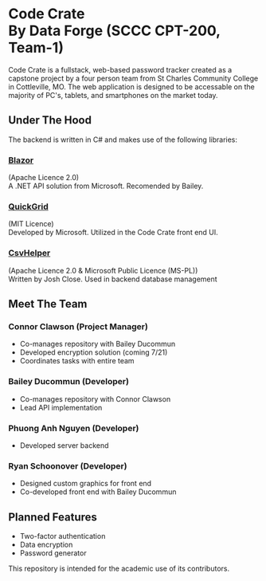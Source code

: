 # Code Crate<br>By Data Forge (SCCC CPT-200, Team-1)

Code Crate is a fullstack, web-based password tracker created as a capstone project by a four person team from St Charles Community College in Cottleville, MO. The web application is designed to be accessable on the majority of PC's, tablets, and smartphones on the market today. 

## Under The Hood
The backend is written in C# and makes use of the following libraries:
### [Blazor](https://dotnet.microsoft.com/en-us/apps/aspnet/web-apps/blazor)
(Apache Licence 2.0)  
A .NET API solution from Microsoft. Recomended by Bailey.

### [QuickGrid](https://aspnet.github.io/quickgridsamples/)
(MIT Licence)  
Developed by Microsoft. Utilized in the Code Crate front end UI.

### [CsvHelper](https://joshclose.github.io/CsvHelper/)
(Apache Licence 2.0 & Microsoft Public Licence (MS-PL))  
Written by Josh Close. Used in backend database management

## Meet The Team
### Connor Clawson (Project Manager)
- Co-manages repository with Bailey Ducommun
- Developed encryption solution (coming 7/21)
- Coordinates tasks with entire team

### Bailey Ducommun (Developer)
- Co-manages repository with Connor Clawson
- Lead API implementation

### Phuong Anh Nguyen (Developer)
- Developed server backend

### Ryan Schoonover (Developer)
- Designed custom graphics for front end
- Co-developed front end with Bailey Ducommun

## Planned Features
- Two-factor authentication
- Data encryption
- Password generator

This repository is intended for the academic use of its contributors.
